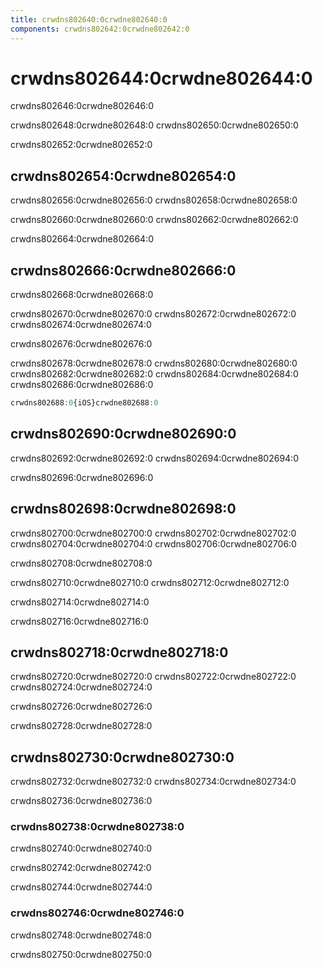 ```yaml
---
title: crwdns802640:0crwdne802640:0
components: crwdns802642:0crwdne802642:0
---
```

# crwdns802644:0crwdne802644:0

<p class="description">crwdns802646:0crwdne802646:0</p>

crwdns802648:0crwdne802648:0 crwdns802650:0crwdne802650:0

crwdns802652:0crwdne802652:0

## crwdns802654:0crwdne802654:0

crwdns802656:0crwdne802656:0 crwdns802658:0crwdne802658:0

crwdns802660:0crwdne802660:0 crwdns802662:0crwdne802662:0

crwdns802664:0crwdne802664:0

## crwdns802666:0crwdne802666:0

crwdns802668:0crwdne802668:0

crwdns802670:0crwdne802670:0 crwdns802672:0crwdne802672:0 crwdns802674:0crwdne802674:0

crwdns802676:0crwdne802676:0

crwdns802678:0crwdne802678:0 crwdns802680:0crwdne802680:0 crwdns802682:0crwdne802682:0 crwdns802684:0crwdne802684:0 crwdns802686:0crwdne802686:0

```jsx
crwdns802688:0{iOS}crwdne802688:0
```

## crwdns802690:0crwdne802690:0

crwdns802692:0crwdne802692:0 crwdns802694:0crwdne802694:0

crwdns802696:0crwdne802696:0

## crwdns802698:0crwdne802698:0

crwdns802700:0crwdne802700:0 crwdns802702:0crwdne802702:0 crwdns802704:0crwdne802704:0 crwdns802706:0crwdne802706:0

crwdns802708:0crwdne802708:0

crwdns802710:0crwdne802710:0 crwdns802712:0crwdne802712:0

crwdns802714:0crwdne802714:0

crwdns802716:0crwdne802716:0

## crwdns802718:0crwdne802718:0

crwdns802720:0crwdne802720:0 crwdns802722:0crwdne802722:0 crwdns802724:0crwdne802724:0

crwdns802726:0crwdne802726:0

crwdns802728:0crwdne802728:0

## crwdns802730:0crwdne802730:0

crwdns802732:0crwdne802732:0 crwdns802734:0crwdne802734:0

crwdns802736:0crwdne802736:0

### crwdns802738:0crwdne802738:0

crwdns802740:0crwdne802740:0

crwdns802742:0crwdne802742:0

crwdns802744:0crwdne802744:0

### crwdns802746:0crwdne802746:0

crwdns802748:0crwdne802748:0

crwdns802750:0crwdne802750:0